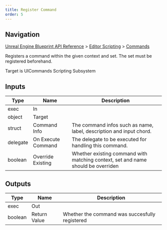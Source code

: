 ```yaml
---
title: Register Command
order: 5
---
```

## Navigation

[Unreal Engine Blueprint API Reference](https://dev.epicgames.com/documentation/en-us/unreal-engine/BlueprintAPI) > [Editor Scripting](https://dev.epicgames.com/documentation/en-us/unreal-engine/BlueprintAPI/EditorScripting) > [Commands](https://dev.epicgames.com/documentation/en-us/unreal-engine/BlueprintAPI/EditorScripting/Commands)

Registers a command within the given context and set.
The set must be registered beforehand.

Target is UICommands Scripting Subsystem

## Inputs

| Type | Name | Description |
| --- | --- | --- |
| exec | In |  |
| object | Target |  |
| struct | Command Info | The command infos such as name, label, description and input chord. |
| delegate | On Execute Command | The delegate to be executed for handling this command. |
| boolean | Override Existing | Whether existing command with matching context, set and name should be overriden |

## Outputs

| Type | Name | Description |
| --- | --- | --- |
| exec | Out |  |
| boolean | Return Value | Whether the command was succesfully registered |
